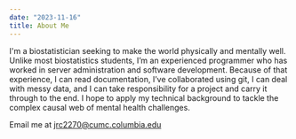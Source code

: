 ```yaml
---
date: "2023-11-16"
title: About Me
---
```


I'm a biostatistician seeking to make the world physically and mentally well. Unlike most biostatistics students, I’m an experienced programmer who has worked in server administration and software development. Because of that experience, I can read documentation, I’ve collaborated using git, I can deal with messy data, and I can take responsibility for a project and carry it through to the end. I hope to apply my technical background to tackle the complex causal web of mental health challenges.

Email me at [jrc2270@cumc.columbia.edu](mailto:jrc2270@cumc.columbia.edu)